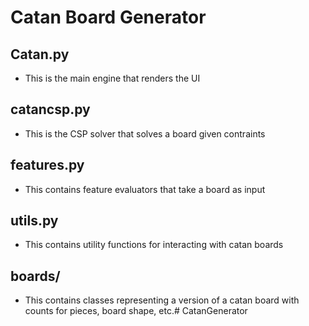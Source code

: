 # Catan Board Generator

## Catan.py

* This is the main engine that renders the UI

## catancsp.py

* This is the CSP solver that solves a board given contraints

## features.py

* This contains feature evaluators that take a board as input

## utils.py

* This contains utility functions for interacting with catan boards

## boards/

* This contains classes representing a version of a catan board with counts for pieces, board shape, etc.# CatanGenerator
